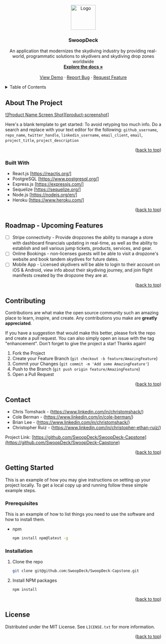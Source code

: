 <!-- PROJECT LOGO -->
<br />
<div align="center">
  <a href="https://github.com/SwoopDeck/SwoopDeck-Capstone">
    <img src="/SwoopLog.png" alt="Logo" width="80" height="80">
  </a>

<h3 align="center">SwoopDeck</h3>

  <p align="center">
    An application that modernizes the skydiving industry by providing real-world, programmatic solutions to skydivers and skydiving drop zones worldwide
    <br />
    <a href="https://github.com/SwoopDeck/SwoopDeck-Capstone"><strong>Explore the docs »</strong></a>
    <br />
    <br />
    <a href="https://testingswoops.herokuapp.com/login">View Demo</a>
    ·
    <a href="https://github.com/SwoopDeck/SwoopDeck-Capstone/issues">Report Bug</a>
    ·
    <a href="https://github.com/SwoopDeck/SwoopDeck-Capstone/issues">Request Feature</a>
  </p>
</div>



<!-- TABLE OF CONTENTS -->
<details>
  <summary>Table of Contents</summary>
  <ol>
    <li>
      <a href="#about-the-project">About The Project</a>
      <ul>
        <li><a href="#built-with">Built With</a></li>
      </ul>
    </li>
    <li><a href="#roadmap">Roadmap</a></li>
     <li><a href="#contributing">Contributing</a></li>
    <li><a href="#contact">Contact</a></li>
    <li>
      <a href="#getting-started">Getting Started</a>
      <ul>
        <li><a href="#prerequisites">Prerequisites</a></li>
        <li><a href="#installation">Installation</a></li>
      </ul>
    </li>
    <li><a href="#usage">Usage</a></li>
    <li><a href="#roadmap">Roadmap</a></li>
    <li><a href="#contributing">Contributing</a></li>
    <li><a href="#contact">Contact</a></li>
  </ol>
</details>



<!-- ABOUT THE PROJECT -->
## About The Project

[![Product Name Screen Shot][product-screenshot]](https://example.com)

Here's a blank template to get started: To avoid retyping too much info. Do a search and replace with your text editor for the following: `github_username`, `repo_name`, `twitter_handle`, `linkedin_username`, `email_client`, `email`, `project_title`, `project_description`

<p align="right">(<a href="#readme-top">back to top</a>)</p>



### Built With

* React.js [https://reactjs.org/]
* PostgreSQL [https://www.postgresql.org/]
* Express.js [https://expressjs.com/]
* Sequelize [https://sequelize.org/]
* Node.js [https://nodejs.org/en/]
* Heroku [https://www.heroku.com/]


<p align="right">(<a href="#readme-top">back to top</a>)</p>



<!-- ROADMAP -->
## Roadmap - Upcoming Features

- [ ] Stripe connectivity - Provide dropzones the ability to manage a store with dashboard financials updating in real-time, as well as the ability to establish and sell various jump tickets, products, services, and gear.
- [ ] Online Bookings - non-licenses guests will be able to visit a dropzone's website and book tandem skydives for future dates.
- [ ] Mobile App - Licensed skydivers will be able to login to their account on iOS & Android, view info about their skydiving journey, and join flight manifests created by the dropzone they are at.

<p align="right">(<a href="#readme-top">back to top</a>)</p>



<!-- CONTRIBUTING -->
## Contributing

Contributions are what make the open source community such an amazing place to learn, inspire, and create. Any contributions you make are **greatly appreciated**.

If you have a suggestion that would make this better, please fork the repo and create a pull request. You can also simply open an issue with the tag "enhancement".
Don't forget to give the project a star! Thanks again!

1. Fork the Project
2. Create your Feature Branch (`git checkout -b feature/AmazingFeature`)
3. Commit your Changes (`git commit -m 'Add some AmazingFeature'`)
4. Push to the Branch (`git push origin feature/AmazingFeature`)
5. Open a Pull Request

<p align="right">(<a href="#readme-top">back to top</a>)</p>

<!-- CONTACT -->
## Contact

* Chris Tomshack - (https://www.linkedin.com/in/christomshack/)
* Cole Berman - (https://www.linkedin.com/in/cole-berman/)
* Brian Lee - (https://www.linkedin.com/in/christomshack/)
* Christopher Ruiz - (https://www.linkedin.com/in/christopher-ethan-ruiz/)

Project Link: [https://github.com/SwoopDeck/SwoopDeck-Capstone](https://github.com/SwoopDeck/SwoopDeck-Capstone)

<p align="right">(<a href="#readme-top">back to top</a>)</p>


<!-- GETTING STARTED -->
## Getting Started

This is an example of how you may give instructions on setting up your project locally.
To get a local copy up and running follow these simple example steps.

### Prerequisites

This is an example of how to list things you need to use the software and how to install them.
* npm
  ```sh
  npm install npm@latest -g
  ```

### Installation

1. Clone the repo
   ```sh
   git clone git@github.com:SwoopDeck/SwoopDeck-Capstone.git
   ```
2. Install NPM packages
   ```sh
   npm install
   ```

<p align="right">(<a href="#readme-top">back to top</a>)</p>




<!-- LICENSE -->
## License

Distributed under the MIT License. See `LICENSE.txt` for more information.

<p align="right">(<a href="#readme-top">back to top</a>)</p>





<!-- MARKDOWN LINKS & IMAGES -->
<!-- https://www.markdownguide.org/basic-syntax/#reference-style-links -->
[contributors-shield]: https://img.shields.io/github/contributors/github_username/repo_name.svg?style=for-the-badge
[contributors-url]: https://github.com/github_username/repo_name/graphs/contributors
[forks-shield]: https://img.shields.io/github/forks/github_username/repo_name.svg?style=for-the-badge
[forks-url]: https://github.com/github_username/repo_name/network/members

[issues-shield]: https://img.shields.io/github/issues/github_username/repo_name.svg?style=for-the-badge
[issues-url]: https://github.com/github_username/repo_name/issues

[React.js]: https://img.shields.io/badge/React-20232A?style=for-the-badge&logo=react&logoColor=61DAFB
